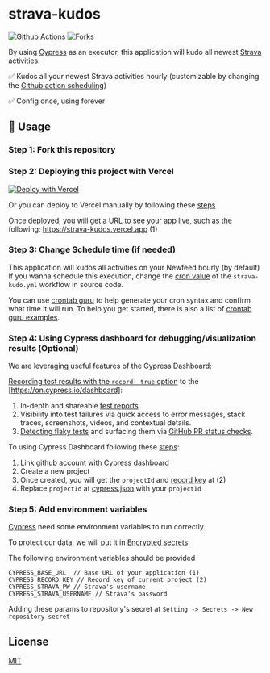 # strava-kudos

[![Github Actions][github-actions-src]][github-actions-href]
[![Forks][fork-href]][fork-href]

<!-- ![...](.github/banner.svg) -->

By using [Cypress][cypress-href] as an executor, this application will kudo all newest [Strava][strava-href] activities.

✅ Kudos all your newest Strava activities hourly (customizable by changing the [Github action scheduling][github-action-schedule])

✅ Config once, using forever

## 🚀 Usage

### Step 1: Fork this repository

### Step 2: Deploying this project with Vercel

[![Deploy with Vercel](https://vercel.com/button)](https://vercel.com/new/clone?repository-url=https%3A%2F%2Fgithub.com%2Fro-vn%2Fstrava-kudos)

Or you can deploy to Vercel manually by following these [steps](https://vercel.com/guides/deploying-nextjs-with-vercel)

Once deployed, you will get a URL to see your app live, such as the following: https://strava-kudos.vercel.app (1)

### Step 3: Change Schedule time (if needed)

This application will kudos all activities on your Newfeed hourly (by default)
If you wanna schedule this execution, change the [cron value](./.github/workflows/strava-kudo.yml#5) of the `strava-kudo.yml` workflow in source code.

You can use [crontab guru](https://crontab.guru/) to help generate your cron syntax and confirm what time it will run. To help you get started, there is also a list of [crontab guru examples](https://crontab.guru/examples.html).

### Step 4: Using Cypress dashboard for debugging/visualization results (Optional)

We are leveraging useful features of the Cypress Dashboard:

[Recording test results with the `record: true` option](https://on.cypress.io/how-do-i-record-runs) to the [https://on.cypress.io/dashboard]:

1.  In-depth and shareable [test reports](https://docs.cypress.io/guides/dashboard/runs).
2.  Visibility into test failures via quick access to error messages, stack traces, screenshots, videos, and contextual details.
3.  [Detecting flaky tests](https://docs.cypress.io/guides/dashboard/flaky-test-management) and surfacing them via [GitHub PR status checks](https://docs.cypress.io/guides/dashboard/flaky-test-management#GitHub).

To using Cypress Dashboard following these [steps]([https://www.youtube.com/watch?v=Oqq-_QZWzhg]):

1. Link github account with [Cypress dashboard](https://on.cypress.io/dashboard)
2. Create a new project
3. Once created, you will get the `projectId` and [record key][github-secret] at (2)
4. Replace `projectId` at [cypress.json](./cypress.json) with your `projectId`

### Step 5: Add environment variables

[Cypress][cypress-href] need some environment variables to run correctly.

To protect our data, we will put it in [Encrypted secrets][github-secret]

The following environment variables should be provided

```
CYPRESS_BASE_URL  // Base URL of your application (1)
CYPRESS_RECORD_KEY // Record key of current project (2)
CYPRESS_STRAVA_PW // Strava's username
CYPRESS_STRAVA_USERNAME // Strava's password
```

Adding these params to repository's secret at `Setting -> Secrets -> New repository secret`

## License

[MIT](./LICENSE)

<!-- Links -->

[fork-href]: https://img.shields.io/github/forks/ro-vn/strava-kudos?style=social
[vn-logo]: https://raw.githubusercontent.com/webuild-community/badge/master/svg/made.svg
[strava-href]: https://www.strava.com/
[github-actions-src]: https://img.shields.io/github/workflow/status/ro-vn/strava-kudos/strava-kudos
[github-actions-href]: https://github.com/ro-vn/strava-kudos/actions?query=workflow:strava-kudos
[github-action-schedule]: https://docs.github.com/en/actions/learn-github-actions/events-that-trigger-workflows#schedule
[cypress-href]: https://www.cypress.io/
[github-secret]: https://docs.github.com/en/actions/security-guides/encrypted-secrets
